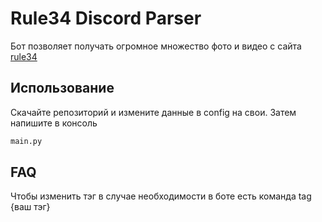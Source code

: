 # Rule34 Discord Parser
Бот позволяет получать огромное множество фото и видео с сайта [rule34](https://rule34.xxx/)

## Использование

Скачайте репозиторий и измените данные в config на свои.
Затем напишите в консоль
```py 
main.py
```

## FAQ 
Чтобы изменить тэг в случае необходимости в боте есть команда tag {ваш тэг}
